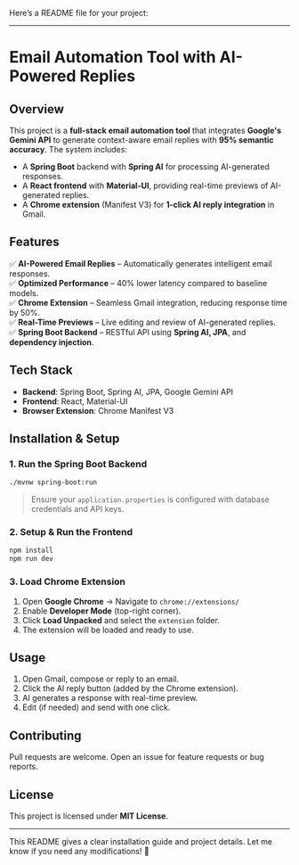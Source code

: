 Here’s a README file for your project:

---

# Email Automation Tool with AI-Powered Replies

## Overview

This project is a **full-stack email automation tool** that integrates **Google's Gemini API** to generate context-aware email replies with **95% semantic accuracy**. The system includes:

- A **Spring Boot** backend with **Spring AI** for processing AI-generated responses.
- A **React frontend** with **Material-UI**, providing real-time previews of AI-generated replies.
- A **Chrome extension** (Manifest V3) for **1-click AI reply integration** in Gmail.

## Features

✅ **AI-Powered Email Replies** – Automatically generates intelligent email responses.  
✅ **Optimized Performance** – 40% lower latency compared to baseline models.  
✅ **Chrome Extension** – Seamless Gmail integration, reducing response time by 50%.  
✅ **Real-Time Previews** – Live editing and review of AI-generated replies.  
✅ **Spring Boot Backend** – RESTful API using **Spring AI, JPA**, and **dependency injection**.

## Tech Stack

- **Backend**: Spring Boot, Spring AI, JPA, Google Gemini API
- **Frontend**: React, Material-UI
- **Browser Extension**: Chrome Manifest V3

## Installation & Setup

### **1. Run the Spring Boot Backend**

```bash
./mvnw spring-boot:run
```

> Ensure your `application.properties` is configured with database credentials and API keys.

### **2. Setup & Run the Frontend**

```bash
npm install
npm run dev
```

### **3. Load Chrome Extension**

1. Open **Google Chrome** → Navigate to `chrome://extensions/`
2. Enable **Developer Mode** (top-right corner).
3. Click **Load Unpacked** and select the `extension` folder.
4. The extension will be loaded and ready to use.

## Usage

1. Open Gmail, compose or reply to an email.
2. Click the AI reply button (added by the Chrome extension).
3. AI generates a response with real-time preview.
4. Edit (if needed) and send with one click.

## Contributing

Pull requests are welcome. Open an issue for feature requests or bug reports.

## License

This project is licensed under **MIT License**.

---

This README gives a clear installation guide and project details. Let me know if you need any modifications! 🚀
